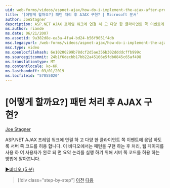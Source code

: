 ```yaml
---
uid: web-forms/videos/aspnet-ajax/how-do-i-implement-the-ajax-after-processing-pattern
title: '[어떻게 할까요?] 패턴 처리 후 AJAX 구현? | Microsoft 문서'
author: JoeStagner
description: ASP.NET AJAX 프레임 워크에 연결 하 고 다양 한 클라이언트 쪽 이벤트에 응답 하도록 서버 쪽 코드를 허용 합니다. 이 비디오는 Aft를 구현 하는 방법을 알아보겠습니다...
ms.author: riande
ms.date: 06/21/2007
ms.assetid: 9a382d8e-ea3a-4fa4-bd24-b56f9051f4db
msc.legacyurl: /web-forms/videos/aspnet-ajax/how-do-i-implement-the-ajax-after-processing-pattern
msc.type: video
ms.openlocfilehash: 6e10200299b78dcf2d5ae356b302ddddcffb999c
ms.sourcegitcommit: 24b1f6decbb17bb22a45166e5fdb0845c65af498
ms.translationtype: MT
ms.contentlocale: ko-KR
ms.lasthandoff: 03/01/2019
ms.locfileid: "57055020"
---
```

<a name="how-do-i-implement-the-ajax-after-processing-pattern"></a>[어떻게 할까요?] 패턴 처리 후 AJAX 구현?
====================
[Joe Stagner](https://github.com/JoeStagner)

ASP.NET AJAX 프레임 워크에 연결 하 고 다양 한 클라이언트 쪽 이벤트에 응답 하도록 서버 쪽 코드를 허용 합니다. 이 비디오에서는 패턴을 구현 하는 후 처리, 웹 페이지를 사용 하 여 사용자가 완료 되 면 요약 논리를 실행 하기 위해 서버 쪽 코드를 허용 하는 방법에 알아봅니다.

[&#9654;비디오 (5 분)](https://channel9.msdn.com/Blogs/ASP-NET-Site-Videos/how-do-i-implement-the-ajax-after-processing-pattern)

> [!div class="step-by-step"]
> [이전](how-do-i-use-the-aspnet-ajax-history-control.md)
> [다음](how-do-i-update-multiple-regions-of-a-page-with-aspnet-ajax.md)
